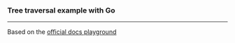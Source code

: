 ### Tree traversal example with Go

---

Based on the [official docs playground](https://golang.org/doc/play/tree.go)